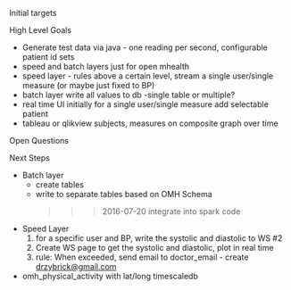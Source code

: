 Initial targets

High Level Goals
+ Generate test data via java - one reading per second, configurable patient id sets
+ speed and batch layers just for open mhealth
+ speed layer - 
	rules above a certain level, 
	stream a single user/single measure (or maybe just fixed to BP)
+ batch layer
	write all values to db -single table or multiple?
+ real time UI
	initially for a single user/single measure
	add selectable patient
+ tableau or qlikview
	subjects, measures on composite graph over time
	
Open Questions



Next Steps

+ Batch layer
	+ create tables
	+ write to separate tables based on OMH Schema
		>>> 2016-07-20 integrate into spark code
+ Speed Layer
	1. for a specific user and BP, write the systolic and diastolic to WS #2
	2. Create WS page to get the systolic and diastolic, plot in real time
	3. rule: When exceeded, send email to doctor_email - create drzybrick@gmail.com
+ omh_physical_activity with lat/long
	timescaledb
	
